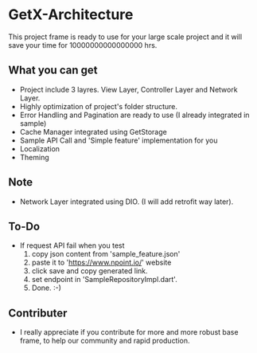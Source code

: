 # GetX-Architecture

This project frame is ready to use for your large scale project and it will save your time for 10000000000000000 hrs. 

## What you can get

- Project include 3 layres. View Layer, Controller Layer and Network Layer.
- Highly optimization of project's folder structure.
- Error Handling and Pagination are ready to use (I already integrated in sample)
- Cache Manager integrated using GetStorage 
- Sample API Call and 'Simple feature' implementation for you
- Localization
- Theming


## Note
- Network Layer integrated using DIO. (I will add retrofit way later).

## To-Do
- If request API fail when you test
  1.  copy json content from 'sample_feature.json'
  2.  paste it to 'https://www.npoint.io/' website
  3.  click save and copy generated link.
  4.  set endpoint in 'SampleRepositoryImpl.dart'.
  5.  Done. :-) 



## Contributer
- I really appreciate if you contribute for more and more robust base frame, to help our community and rapid production.
